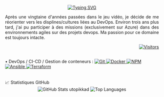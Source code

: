 <p align="center">
  <a href="https://git.io/typing-svg"><img src="https://readme-typing-svg.demolab.com?font=Fira+Code&size=35&duration=2000&pause=1000&center=true&vCenter=true&multiline=true&width=1000&height=100&lines=Bonjour%2C+je+m'appelle+Kaddour+MESSABIH;je+suis+concepteur+DevOps" alt="Typing SVG" /></a>
</p> 

<p align="justify">
  Après une vingtaine d'années passées dans le jeu vidéo, je décide de me réorienter vers les displines/cultures liées au DevOps. Environ trois ans plus tard, j'ai pu participer à des missions (exclusivement sur Azure) dans des environnements 
  agiles sur des projets devops. Ma passion pour ce domaine est toujours intacte.
</p>

<p align="right">
  <a href="https://github.com/utopikkad">
    <img alt="Visitors" src="https://visitor-badge.laobi.icu/badge?page_id=utopikkad">
  </a>
</p>

<div>
    <!-- Lien badges : https://github.com/Ileriayo/markdown-badges -->
 </br>
    • DevOps / CI-CD / Gestion de conteneurs : 
    <a href="https://git-scm.com" target="_blank">
        <img src="https://img.shields.io/badge/-Git-F05032?logo=git&logoColor=white" alt="Git" />
    </a>
    <a href="https://www.docker.com" target="_blank">
        <img src="https://img.shields.io/badge/-Docker-2496ED?logo=docker&logoColor=white" alt="Docker" />
    </a>
    <a href="https://www.npmjs.com" target="_blank">
        <img src="https://img.shields.io/badge/-NPM-CB3837?logo=npm&logoColor=white" alt="NPM" />
    </a>
    <a href="https://www.ansible.com/" target="_blank">
      <img src="https://img.shields.io/badge/Ansible-%231A1918?logo=ansible&logoColor=white" alt="Ansible" />
    </a>
    <a href="https://www.terraform.io/" target="_blank">
      <img src="https://img.shields.io/badge/Terraform-%235835CC?logo=terraform&logoColor=white" alt="Terraform" />
    </a>
    </br>
</div>
 </br>
  </br>
📈 Statistiques GitHub

<!-- lien : https://github.com/anuraghazra/github-readme-stats -->
<div align="center">
    <img src="https://github-readme-stats.vercel.app/api?username=utopikkad&show_icons=true&rank_icon=github&theme=tokyonight" alt="GitHub Stats utopikkad" />
    <img src="https://github-readme-stats.vercel.app/api/top-langs/?username=utopikkad&layout=compact&theme=tokyonight&hide=c,c%2B%2B" alt="Top Languages" />
</div>
